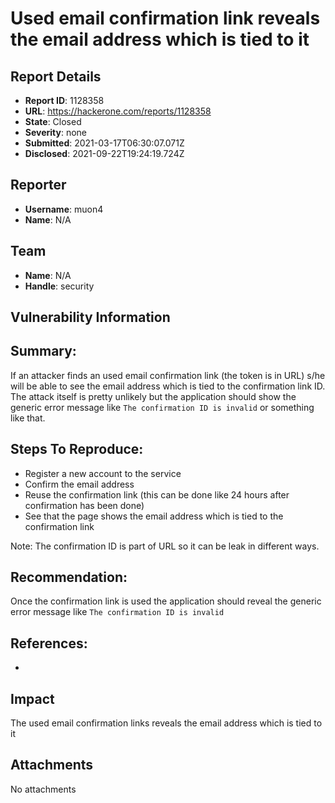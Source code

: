 # Used email confirmation link reveals the email address which is tied to it

## Report Details
- **Report ID**: 1128358
- **URL**: https://hackerone.com/reports/1128358
- **State**: Closed
- **Severity**: none
- **Submitted**: 2021-03-17T06:30:07.071Z
- **Disclosed**: 2021-09-22T19:24:19.724Z

## Reporter
- **Username**: muon4
- **Name**: N/A

## Team
- **Name**: N/A
- **Handle**: security

## Vulnerability Information
## Summary:
If an attacker finds an used email confirmation link (the token is in URL) s/he will be able to see the email address which is tied to the confirmation link ID. The attack itself is pretty unlikely but the application should show the generic error message like `The confirmation ID is invalid` or something like that.

## Steps To Reproduce:

- Register a new account to the service
- Confirm the email address
- Reuse the confirmation link (this can be done like 24 hours after confirmation has been done)
- See that the page shows the email address which is tied to the confirmation link

Note: The confirmation ID is part of URL so it can be leak in different ways. 

## Recommendation:

Once the confirmation link is used the application should reveal the generic error message like `The confirmation ID is invalid`
 

## References:

-

## Impact

The used email confirmation links reveals the email address which is tied to it

## Attachments
No attachments
